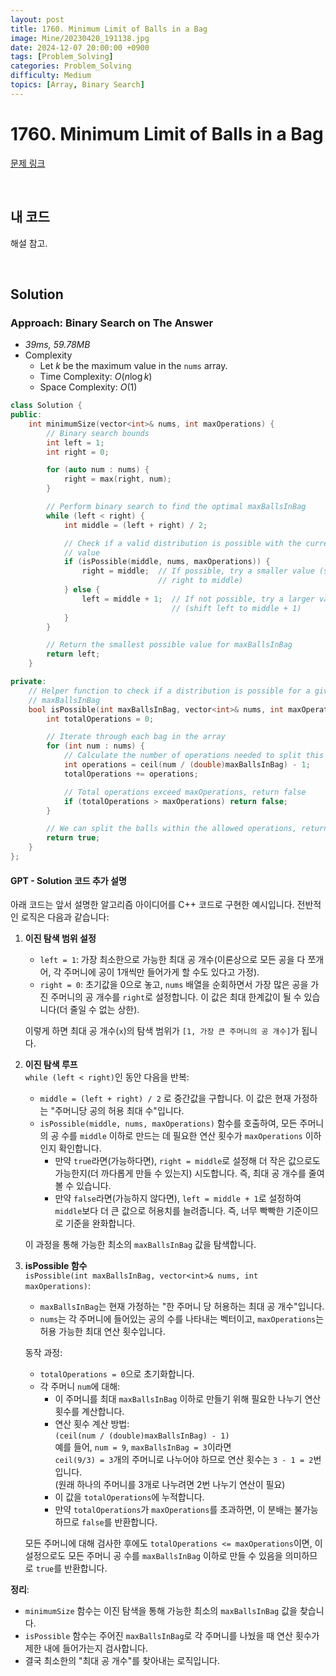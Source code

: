 ```yaml
---
layout: post
title: 1760. Minimum Limit of Balls in a Bag
image: Mine/20230420_191138.jpg
date: 2024-12-07 20:00:00 +0900
tags: [Problem_Solving]
categories: Problem_Solving
difficulty: Medium
topics: [Array, Binary Search]
---
```


# 1760. Minimum Limit of Balls in a Bag
[문제 링크](https://leetcode.com/problems/minimum-limit-of-balls-in-a-bag/description/?envType=daily-question&envId=2024-12-07)

<br/>

## 내 코드
해설 참고.

<br/>

## Solution

### Approach: Binary Search on The Answer
- *39ms, 59.78MB*
- Complexity
  - Let $k$ be the maximum value in the `nums` array.
  - Time Complexity: $O(n \log k)$
  - Space Complexity: $O(1)$ 

```cpp
class Solution {
public:
    int minimumSize(vector<int>& nums, int maxOperations) {
        // Binary search bounds
        int left = 1;
        int right = 0;

        for (auto num : nums) {
            right = max(right, num);
        }

        // Perform binary search to find the optimal maxBallsInBag
        while (left < right) {
            int middle = (left + right) / 2;

            // Check if a valid distribution is possible with the current middle
            // value
            if (isPossible(middle, nums, maxOperations)) {
                right = middle;  // If possible, try a smaller value (shift
                                 // right to middle)
            } else {
                left = middle + 1;  // If not possible, try a larger value
                                    // (shift left to middle + 1)
            }
        }

        // Return the smallest possible value for maxBallsInBag
        return left;
    }

private:
    // Helper function to check if a distribution is possible for a given
    // maxBallsInBag
    bool isPossible(int maxBallsInBag, vector<int>& nums, int maxOperations) {
        int totalOperations = 0;

        // Iterate through each bag in the array
        for (int num : nums) {
            // Calculate the number of operations needed to split this bag
            int operations = ceil(num / (double)maxBallsInBag) - 1;
            totalOperations += operations;

            // Total operations exceed maxOperations, return false
            if (totalOperations > maxOperations) return false;
        }

        // We can split the balls within the allowed operations, return true
        return true;
    }
};
```

#### GPT - Solution 코드 추가 설명
아래 코드는 앞서 설명한 알고리즘 아이디어를 C++ 코드로 구현한 예시입니다. 전반적인 로직은 다음과 같습니다:

1. **이진 탐색 범위 설정**  
   - `left = 1`: 가장 최소한으로 가능한 최대 공 개수(이론상으로 모든 공을 다 쪼개어, 각 주머니에 공이 1개씩만 들어가게 할 수도 있다고 가정).
   - `right = 0`: 초기값을 0으로 놓고, `nums` 배열을 순회하면서 가장 많은 공을 가진 주머니의 공 개수를 `right`로 설정합니다. 이 값은 최대 한계값이 될 수 있습니다(더 줄일 수 없는 상한).

   이렇게 하면 최대 공 개수(`x`)의 탐색 범위가 `[1, 가장 큰 주머니의 공 개수]`가 됩니다.

2. **이진 탐색 루프**  
   `while (left < right)`인 동안 다음을 반복:
   - `middle = (left + right) / 2` 로 중간값을 구합니다. 이 값은 현재 가정하는 "주머니당 공의 허용 최대 수"입니다.
   - `isPossible(middle, nums, maxOperations)` 함수를 호출하여, 모든 주머니의 공 수를 `middle` 이하로 만드는 데 필요한 연산 횟수가 `maxOperations` 이하인지 확인합니다.
     - 만약 `true`라면(가능하다면), `right = middle`로 설정해 더 작은 값으로도 가능한지(더 까다롭게 만들 수 있는지) 시도합니다. 즉, 최대 공 개수를 줄여볼 수 있습니다.
     - 만약 `false`라면(가능하지 않다면), `left = middle + 1`로 설정하여 `middle`보다 더 큰 값으로 허용치를 늘려줍니다. 즉, 너무 빡빡한 기준이므로 기준을 완화합니다.

   이 과정을 통해 가능한 최소의 `maxBallsInBag` 값을 탐색합니다.

3. **isPossible 함수**  
   `isPossible(int maxBallsInBag, vector<int>& nums, int maxOperations)`:
   - `maxBallsInBag`는 현재 가정하는 "한 주머니 당 허용하는 최대 공 개수"입니다.
   - `nums`는 각 주머니에 들어있는 공의 수를 나타내는 벡터이고, `maxOperations`는 허용 가능한 최대 연산 횟수입니다.

   동작 과정:
   - `totalOperations = 0`으로 초기화합니다.
   - 각 주머니 `num`에 대해:
     - 이 주머니를 최대 `maxBallsInBag` 이하로 만들기 위해 필요한 나누기 연산 횟수를 계산합니다.
     - 연산 횟수 계산 방법:  
       `(ceil(num / (double)maxBallsInBag) - 1)`  
       예를 들어, `num = 9`, `maxBallsInBag = 3`이라면  
       `ceil(9/3) = 3`개의 주머니로 나누어야 하므로 연산 횟수는 `3 - 1 = 2`번입니다.  
       (원래 하나의 주머니를 3개로 나누려면 2번 나누기 연산이 필요)
     - 이 값을 `totalOperations`에 누적합니다.
     - 만약 `totalOperations`가 `maxOperations`를 초과하면, 이 분배는 불가능하므로 `false`를 반환합니다.
   
   모든 주머니에 대해 검사한 후에도 `totalOperations <= maxOperations`이면, 이 설정으로도 모든 주머니 공 수를 `maxBallsInBag` 이하로 만들 수 있음을 의미하므로 `true`를 반환합니다.

**정리**:  
- `minimumSize` 함수는 이진 탐색을 통해 가능한 최소의 `maxBallsInBag` 값을 찾습니다.
- `isPossible` 함수는 주어진 `maxBallsInBag`로 각 주머니를 나눴을 때 연산 횟수가 제한 내에 들어가는지 검사합니다.
- 결국 최소한의 "최대 공 개수"를 찾아내는 로직입니다.

<br/>